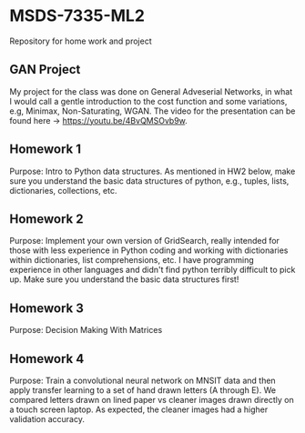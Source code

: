 # MSDS-7335-ML2
Repository for home work and project


## GAN Project
My project for the class was done on General Adveserial Networks, in what I would call a gentle introduction to the cost function and some variations, e.g, Minimax, Non-Saturating, WGAN. The video for the presentation can be found here -> https://youtu.be/4BvQMSOvb9w. 

## Homework 1
Purpose: Intro to Python data structures. As mentioned in HW2 below, make sure you understand the basic data structures of python, e.g., tuples, lists, dictionaries, collections, etc.

## Homework 2
Purpose: Implement your own version of GridSearch, really intended for those with less experience in Python coding and working with dictionaries within dictionaries, list comprehensions, etc. I have programming experience in other languages and didn't find python terribly difficult to pick up. Make sure you understand the basic data structures first!

## Homework 3
Purpose: Decision Making With Matrices 

## Homework 4
Purpose: Train a convolutional neural network on MNSIT data and then apply transfer learning to a set of hand drawn letters (A through E). We compared letters drawn on lined paper vs cleaner images drawn directly on a touch screen laptop. As expected, the cleaner images had a higher validation accuracy.
